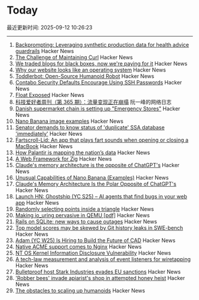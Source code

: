# Today

最近更新时间: 2025-09-12 10:26:23

--- 
1. [Backprompting: Leveraging synthetic production data for health advice guardrails](https://arxiv.org/abs/2508.18384) Hacker News
2. [The Challenge of Maintaining Curl](https://lwn.net/Articles/1034966/) Hacker News
3. [We traded blogs for black boxes, now we're paying for it](https://tekhne.dev/internet-resist/) Hacker News
4. [Why our website looks like an operating system](https://posthog.com/blog/why-os) Hacker News
5. [Toddlerbot: Open-Source Humanoid Robot](https://toddlerbot.github.io/) Hacker News
6. [Contabo Security Defaults Encourage Using SSH Passwords](https://jamesoclaire.com/2025/09/12/contabo-defaults-encourage-using-ssh-passwords/) Hacker News
7. [Float Exposed](https://float.exposed/) Hacker News
8. [科技爱好者周刊（第 365 期）：流量变现正在崩塌](http://www.ruanyifeng.com/blog/2025/09/weekly-issue-365.html) 阮一峰的网络日志
9. [Danish supermarket chain is setting up "Emergency Stores"](https://swiss.social/@swaldorff/115186445638788782) Hacker News
10. [Nano Banana image examples](https://github.com/PicoTrex/Awesome-Nano-Banana-images/blob/main/README_en.md) Hacker News
11. [Senator demands to know status of 'duplicate' SSA database 'immediately'](https://www.theregister.com/2025/09/11/ssa_doge_whistleblower_demand/) Hacker News
12. [Fartscroll-Lid: An app that plays fart sounds when opening or closing a MacBook](https://github.com/iannuttall/fartscroll-lid) Hacker News
13. [How Palantir is mapping the nation’s data](https://theconversation.com/when-the-government-can-see-everything-how-one-company-palantir-is-mapping-the-nations-data-263178) Hacker News
14. [A Web Framework for Zig](https://www.jetzig.dev/) Hacker News
15. [Claude's memory architecture is the opposite of ChatGPT's](https://www.shloked.com/writing/claude-memory) Hacker News
16. [Unusual Capabilities of Nano Banana (Examples)](https://github.com/PicoTrex/Awesome-Nano-Banana-images/blob/main/README_en.md) Hacker News
17. [Claude's Memory Architecture Is the Polar Opposite of ChatGPT's](https://www.shloked.com/writing/claude-memory) Hacker News
18. [Launch HN: Ghostship (YC S25) – AI agents that find bugs in your web app](https://news.ycombinator.com/item?id=45215032) Hacker News
19. [Randomly selecting points inside a triangle](https://www.johndcook.com/blog/2025/09/11/random-inside-triangle/) Hacker News
20. [Making io_uring pervasive in QEMU [pdf]](https://vmsplice.net/~stefan/stefanha-kvm-forum-2025.pdf) Hacker News
21. [Rails on SQLite: new ways to cause outages](https://andre.arko.net/2025/09/11/rails-on-sqlite-exciting-new-ways-to-cause-outages/) Hacker News
22. [Top model scores may be skewed by Git history leaks in SWE-bench](https://github.com/SWE-bench/SWE-bench/issues/465) Hacker News
23. [Adam (YC W25) Is Hiring to Build the Future of CAD](https://www.ycombinator.com/companies/adam/jobs/q6td4uk-founding-engineer) Hacker News
24. [Native ACME support comes to Nginx](https://letsencrypt.org/2025/09/11/native-acme-for-nginx) Hacker News
25. [NT OS Kernel Information Disclosure Vulnerability](https://www.crowdfense.com/nt-os-kernel-information-disclosure-vulnerability-cve-2025-53136/) Hacker News
26. [A tech-law measurement and analysis of event listeners for wiretapping](https://arxiv.org/abs/2508.19825) Hacker News
27. [Bulletproof host Stark Industries evades EU sanctions](https://krebsonsecurity.com/2025/09/bulletproof-host-stark-industries-evades-eu-sanctions/) Hacker News
28. ['Robber bees' invade apiarist's shop in attempted honey heist](https://www.cbc.ca/news/canada/british-columbia/robber-bees-terrace-bc-apiary-1.7627532) Hacker News
29. [The obstacles to scaling up humanoids](https://spectrum.ieee.org/humanoid-robot-scaling) Hacker News

